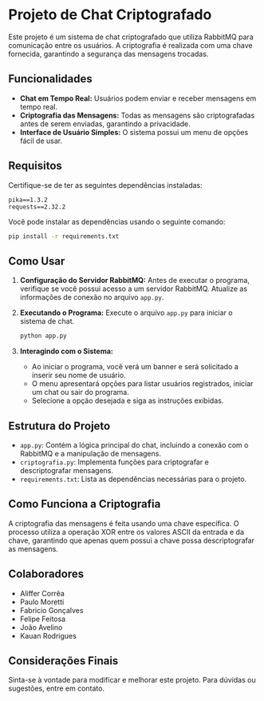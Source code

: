 # Projeto de Chat Criptografado

Este projeto é um sistema de chat criptografado que utiliza RabbitMQ para comunicação entre os usuários. A criptografia é realizada com uma chave fornecida, garantindo a segurança das mensagens trocadas.

## Funcionalidades

- **Chat em Tempo Real:** Usuários podem enviar e receber mensagens em tempo real.
- **Criptografia das Mensagens:** Todas as mensagens são criptografadas antes de serem enviadas, garantindo a privacidade.
- **Interface de Usuário Simples:** O sistema possui um menu de opções fácil de usar.

## Requisitos

Certifique-se de ter as seguintes dependências instaladas:

```
pika==1.3.2
requests==2.32.2
```

Você pode instalar as dependências usando o seguinte comando:

```bash
pip install -r requirements.txt
```

## Como Usar

1. **Configuração do Servidor RabbitMQ:** Antes de executar o programa, verifique se você possui acesso a um servidor RabbitMQ. Atualize as informações de conexão no arquivo `app.py`.

2. **Executando o Programa:**
   Execute o arquivo `app.py` para iniciar o sistema de chat.

   ```bash
   python app.py
   ```

3. **Interagindo com o Sistema:**
   - Ao iniciar o programa, você verá um banner e será solicitado a inserir seu nome de usuário.
   - O menu apresentará opções para listar usuários registrados, iniciar um chat ou sair do programa.
   - Selecione a opção desejada e siga as instruções exibidas.

## Estrutura do Projeto

- `app.py`: Contém a lógica principal do chat, incluindo a conexão com o RabbitMQ e a manipulação de mensagens.
- `criptografia.py`: Implementa funções para criptografar e descriptografar mensagens.
- `requirements.txt`: Lista as dependências necessárias para o projeto.

## Como Funciona a Criptografia

A criptografia das mensagens é feita usando uma chave específica. O processo utiliza a operação XOR entre os valores ASCII da entrada e da chave, garantindo que apenas quem possui a chave possa descriptografar as mensagens.

## Colaboradores 
- Aliffer Corrêa
- Paulo Moretti
- Fabricio Gonçalves
- Felipe Feitosa
- João Avelino
- Kauan Rodrigues

## Considerações Finais

Sinta-se à vontade para modificar e melhorar este projeto. Para dúvidas ou sugestões, entre em contato.
